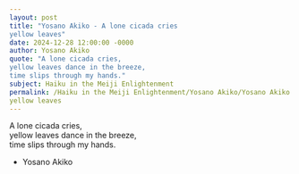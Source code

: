 ```yaml
---
layout: post
title: "Yosano Akiko - A lone cicada cries  
yellow leaves"
date: 2024-12-28 12:00:00 -0000
author: Yosano Akiko
quote: "A lone cicada cries,  
yellow leaves dance in the breeze,  
time slips through my hands."
subject: Haiku in the Meiji Enlightenment
permalink: /Haiku in the Meiji Enlightenment/Yosano Akiko/Yosano Akiko - A lone cicada cries  
yellow leaves
---
```


A lone cicada cries,  
yellow leaves dance in the breeze,  
time slips through my hands.

- Yosano Akiko
